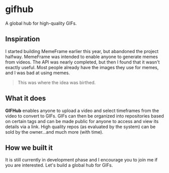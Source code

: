 # gifhub

A global hub for high-quality GIFs.

## Inspiration

I started building MemeFrame earlier this year, but abandoned the project halfway. MemeFrame was intended to enable anyone to generate memes from videos. The API was nearly completed, but then I found that it wasn't exactly useful. Most people already have the images they use for memes, and I was bad at using memes.

> This was where the idea was birthed.

## What it does

**GIFHub** enables anyone to upload a video and select timeframes from the video to convert to GIFs. GIFs can then be organized into repositories based on certain tags and can be made public for anyone to access and view its details via a link. High quality repos (as evaluated by the system) can be sold by the owner…and much more (with time).

## How we built it

It is still currently in development phase and I encourage you to join me if you are interested. Let's build a global hub for GIFs.

